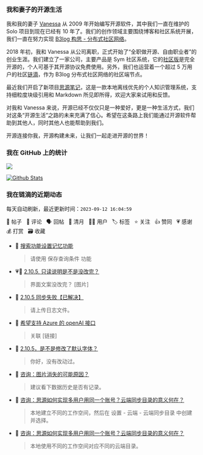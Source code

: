 ### 我和妻子的开源生活

我和我的妻子 [Vanessa](https://github.com/Vanessa219) 从 2009 年开始编写开源软件，其中我们一直在维护的 Solo 项目到现在已经有 10 年了。我们的创作领域主要围绕博客和社区系统开展，我们一直在努力实现 [B3log 构思 - 分布式社区网络](https://ld246.com/article/1546941897596)。

2018 年初，我和 Vanessa 从公司离职，正式开始了“全职做开源、自由职业者”的创业生涯。我们建立了一家公司，主要产品是 Sym 社区系统，它的[社区版](https://github.com/88250/symphony)是完全开源的，个人可基于其开源协议免费使用。另外，我们也运营着一个超过 5 万用户的社区[链滴](https://ld246.com)，作为 B3log 分布式社区网络的社区端节点。

最近我们开启了新项目[思源笔记](https://github.com/siyuan-note/siyuan)，这是一款本地离线优先的个人知识管理系统，支持细粒度块级引用和 Markdown 所见即所得，欢迎大家来试用和反馈。

对我和 Vanessa 来说，开源已经不仅仅只是一种爱好，更是一种生活方式，我们对这条“开源生活”之路的未来充满了信心。希望在这条路上我们能通过开源软件帮助到其他人，同时其他人也能帮助到我们。

开源连接你我，开源构建未来，让我们一起走进开源的世界！

### 我在 GitHub 上的统计

<a title="Hits" target="_blank" href="https://github.com/88250/88250"><img src="https://hits.b3log.org/88250/88250.svg"></a>

[![Github Stats](https://github-readme-stats.vercel.app/api?username=88250&theme=tokyonight&show_icons=true)](https://github.com/88250)

<!--events start -->

### 我在链滴的近期动态

每天自动刷新，最近更新时间：`2023-09-12 16:04:59`

📝 帖子 &nbsp; 💬 评论 &nbsp; 🗣 回帖 &nbsp; 🌙 清月 &nbsp; 👨‍💻 用户 &nbsp; 🏷️ 标签 &nbsp; ⭐️ 关注 &nbsp; 👍 赞同 &nbsp; 💗 感谢 &nbsp; 💰 打赏 &nbsp; 🗃 收藏

* 💬 [搜索功能设置记忆功能](https://ld246.com/article/1694501707168/comment/1694503068520#comments)

  > 请使用 保存查询条件 功能
* 💗📝 [2.10.5, 只读说明是不是没改完？](https://ld246.com/article/1694499443534)

  > 界面文案没改完？ [图片]
* 💬 [2.10.5 同步失败【已解决】](https://ld246.com/article/1694493160242/comment/1694494953848#comments)

  > 请上传日志文件。
* 💬 [希望支持 Azure 的 openAI 接口](https://ld246.com/article/1694490477589/comment/1694490515209#comments)

  > 关联 [链接]
* 💬 [2.10.5，是不是修改了默认字体？](https://ld246.com/article/1694487852056/comment/1694488225865#comments)

  > 你好，没有改动过。
* 💬 [咨询：图片消失的可能原因？](https://ld246.com/article/1694484526934/comment/1694484704895#comments)

  > 建议看下数据历史是否有记录。
* 💬 [咨询：思源如何实现多用户用同一个账号？云端同步目录的意义何在？](https://ld246.com/article/1694478574571/comment/1694480715770#comments)

  > 本地建立不同的工作空间，然后在 设置 - 云端 - 云端同步目录 中创建并选择。
* 💬 [咨询：思源如何实现多用户用同一个账号？云端同步目录的意义何在？](https://ld246.com/article/1694478574571/comment/1694478634785#comments)

  > 本地使用不同的工作空间对应不同的云端目录。


<!--events end -->

